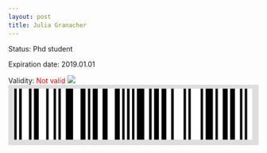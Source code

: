 ```yaml
---
layout: post
title: Julia Granacher
---
```


Status: Phd student

Expiration date: 2019.01.01

Validity: <font color="red"> Not valid</font> 
![](/members/img/Julia_Granacher.png)
![](/members/img/bar.png)
